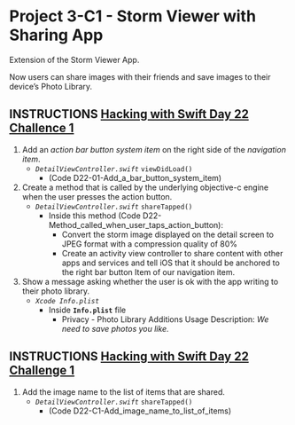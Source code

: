 # Project 3-C1 - Storm Viewer with Sharing App

Extension of the Storm Viewer App.

Now users can share images with their friends and save images to their device’s Photo Library.

## INSTRUCTIONS [Hacking with Swift Day 22 Challence 1](https://www.hackingwithswift.com/read/3/2/uiactivityviewcontroller-explained)

1. Add an _action bar button system item_ on the right side of the _navigation item_.
   - _`DetailViewController.swift`_ `viewDidLoad()`
     - (Code D22-01-Add_a_bar_button_system_item)
2. Create a method that is called by the underlying objective-c engine when the user presses the action button.
   - _`DetailViewController.swift`_ `shareTapped()`
     - Inside this method (Code D22-Method_called_when_user_taps_action_button):
       - Convert the storm image displayed on the detail screen to JPEG format with a compression quality of 80%
       - Create an activity view controller to share content with other apps and services and tell iOS that it should be anchored to the right bar button Item of our navigation item.
3. Show a message asking whether the user is ok with the app writing to their photo library.
   - _`Xcode Info.plist`_
     - Inside **`Info.plist`** file
       - Privacy - Photo Library Additions Usage Description: _We need to save photos you like._

## INSTRUCTIONS [Hacking with Swift Day 22 Challenge 1](https://www.hackingwithswift.com/read/3/3/wrap-up)

1. Add the image name to the list of items that are shared.
   - _`DetailViewController.swift`_ `shareTapped()`
     - (Code D22-C1-Add_image_name_to_list_of_items)
